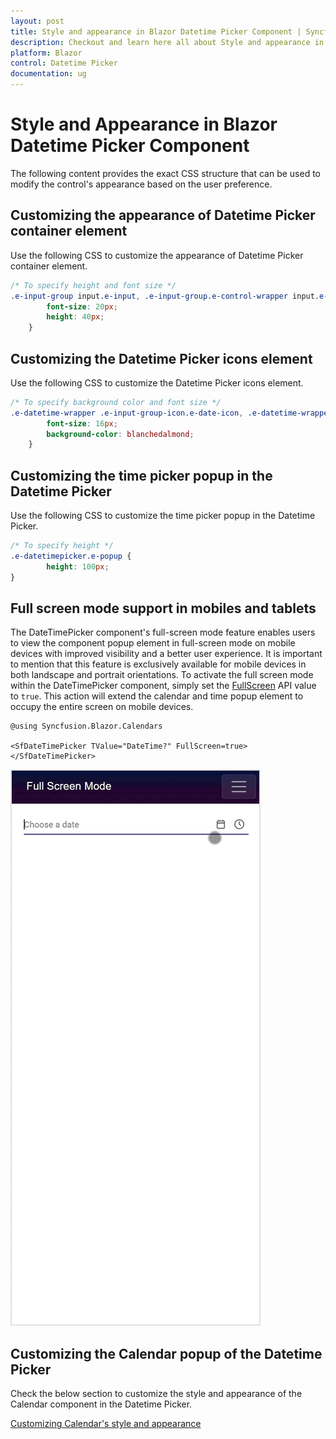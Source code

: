 ```yaml
---
layout: post
title: Style and appearance in Blazor Datetime Picker Component | Syncfusion
description: Checkout and learn here all about Style and appearance in Syncfusion Blazor Datetime Picker component and more.
platform: Blazor
control: Datetime Picker
documentation: ug
---
```


# Style and Appearance in Blazor Datetime Picker Component

The following content provides the exact CSS structure that can be used to modify the control's appearance based on the user preference.

## Customizing the appearance of Datetime Picker container element

Use the following CSS to customize the appearance of Datetime Picker container element.

```css
/* To specify height and font size */
.e-input-group input.e-input, .e-input-group.e-control-wrapper input.e-input {
        font-size: 20px;
        height: 40px;
    }
```

## Customizing the Datetime Picker icons element

Use the following CSS to customize the Datetime Picker icons element.

```css
/* To specify background color and font size */
.e-datetime-wrapper .e-input-group-icon.e-date-icon, .e-datetime-wrapper .e-input-group-icon.e-time-icon {
        font-size: 16px;
        background-color: blanchedalmond;
    }
```

## Customizing the time picker popup in the Datetime Picker 

Use the following CSS to customize the time picker popup in the Datetime Picker.

```css
/* To specify height */
.e-datetimepicker.e-popup {
        height: 100px;
}
```

## Full screen mode support in mobiles and tablets

The DateTimePicker component's full-screen mode feature enables users to view the component popup element in full-screen mode on mobile devices with improved visibility and a better user experience. It is important to mention that this feature is exclusively available for mobile devices in both landscape and portrait orientations. To activate the full screen mode within the DateTimePicker component, simply set the [FullScreen](https://help.syncfusion.com/cr/blazor/Syncfusion.Blazor.Calendars.SfDateTimePicker-1.html#Syncfusion_Blazor_Calendars_SfDateTimePicker_1_FullScreen) API value to `true`. This action will extend the calendar and time popup element to occupy the entire screen on mobile devices.

```cshtml
@using Syncfusion.Blazor.Calendars

<SfDateTimePicker TValue="DateTime?" FullScreen=true></SfDateTimePicker>

```

![DateTimePickerFullScreen](./images/blazor-datetimepicker-full-screen-mode.gif)

## Customizing the Calendar popup of the Datetime Picker

Check the below section to customize the style and appearance of the Calendar component in the Datetime Picker.

[Customizing Calendar's style and appearance](../calendar/style-appearance/)